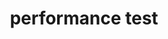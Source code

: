 ---
view: category
lang: zh
order: 1      # Order of display in list categories
top: true     # Include category in navigation Top
title: performance test
description: 这部分是关于性能测试文章分类，会推荐最新的性能测试的文章
excerpt:  这部分是关于性能测试文章分类，会推荐最新的性能测试的文章
slug: performance test
meta:
  - property: og:image
    content: /image-social-share.png
  - name: twitter:image
    content: /image-social-share.png
---